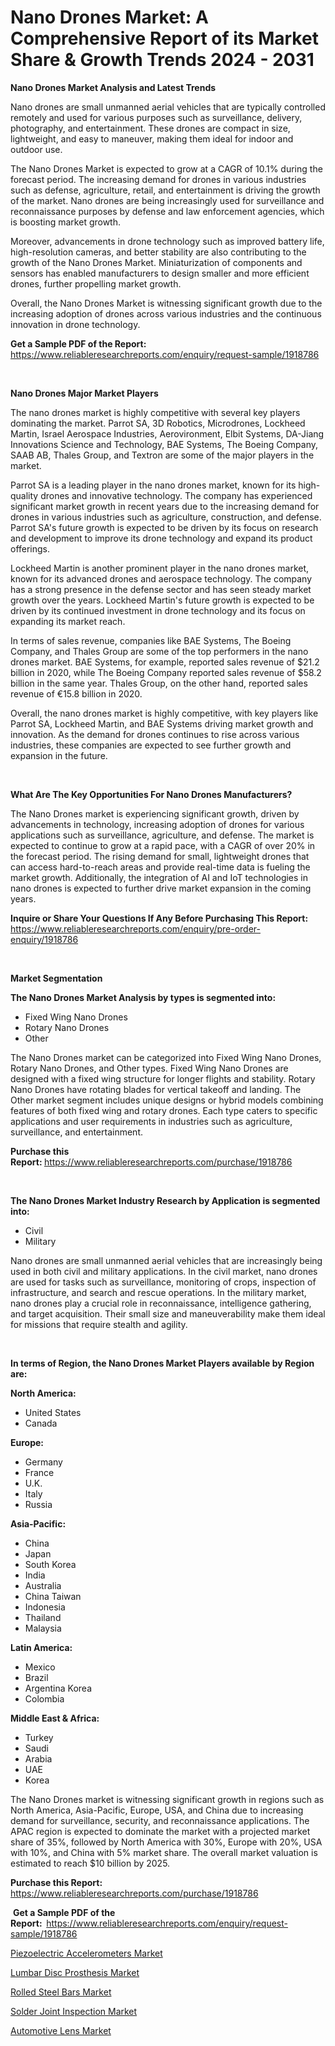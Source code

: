 <p><h1>Nano Drones Market: A Comprehensive Report of its Market Share & Growth Trends 2024 - 2031</h1></p><p><strong>Nano Drones Market Analysis and Latest Trends</strong></p>
<p><p>Nano drones are small unmanned aerial vehicles that are typically controlled remotely and used for various purposes such as surveillance, delivery, photography, and entertainment. These drones are compact in size, lightweight, and easy to maneuver, making them ideal for indoor and outdoor use.</p><p>The Nano Drones Market is expected to grow at a CAGR of 10.1% during the forecast period. The increasing demand for drones in various industries such as defense, agriculture, retail, and entertainment is driving the growth of the market. Nano drones are being increasingly used for surveillance and reconnaissance purposes by defense and law enforcement agencies, which is boosting market growth.</p><p>Moreover, advancements in drone technology such as improved battery life, high-resolution cameras, and better stability are also contributing to the growth of the Nano Drones Market. Miniaturization of components and sensors has enabled manufacturers to design smaller and more efficient drones, further propelling market growth.</p><p>Overall, the Nano Drones Market is witnessing significant growth due to the increasing adoption of drones across various industries and the continuous innovation in drone technology.</p></p>
<p><strong>Get a Sample PDF of the Report:&nbsp;</strong> <a href="https://www.reliableresearchreports.com/enquiry/request-sample/1918786">https://www.reliableresearchreports.com/enquiry/request-sample/1918786</a></p>
<p>&nbsp;</p>
<p><strong>Nano Drones Major Market Players</strong></p>
<p><p>The nano drones market is highly competitive with several key players dominating the market. Parrot SA, 3D Robotics, Microdrones, Lockheed Martin, Israel Aerospace Industries, Aerovironment, Elbit Systems, DA-Jiang Innovations Science and Technology, BAE Systems, The Boeing Company, SAAB AB, Thales Group, and Textron are some of the major players in the market.</p><p>Parrot SA is a leading player in the nano drones market, known for its high-quality drones and innovative technology. The company has experienced significant market growth in recent years due to the increasing demand for drones in various industries such as agriculture, construction, and defense. Parrot SA's future growth is expected to be driven by its focus on research and development to improve its drone technology and expand its product offerings.</p><p>Lockheed Martin is another prominent player in the nano drones market, known for its advanced drones and aerospace technology. The company has a strong presence in the defense sector and has seen steady market growth over the years. Lockheed Martin's future growth is expected to be driven by its continued investment in drone technology and its focus on expanding its market reach.</p><p>In terms of sales revenue, companies like BAE Systems, The Boeing Company, and Thales Group are some of the top performers in the nano drones market. BAE Systems, for example, reported sales revenue of $21.2 billion in 2020, while The Boeing Company reported sales revenue of $58.2 billion in the same year. Thales Group, on the other hand, reported sales revenue of €15.8 billion in 2020.</p><p>Overall, the nano drones market is highly competitive, with key players like Parrot SA, Lockheed Martin, and BAE Systems driving market growth and innovation. As the demand for drones continues to rise across various industries, these companies are expected to see further growth and expansion in the future.</p></p>
<p>&nbsp;</p>
<p><strong>What Are The Key Opportunities For Nano Drones Manufacturers?</strong></p>
<p><p>The Nano Drones market is experiencing significant growth, driven by advancements in technology, increasing adoption of drones for various applications such as surveillance, agriculture, and defense. The market is expected to continue to grow at a rapid pace, with a CAGR of over 20% in the forecast period. The rising demand for small, lightweight drones that can access hard-to-reach areas and provide real-time data is fueling the market growth. Additionally, the integration of AI and IoT technologies in nano drones is expected to further drive market expansion in the coming years.</p></p>
<p><strong>Inquire or Share Your Questions If Any Before Purchasing This Report:</strong> <a href="https://www.reliableresearchreports.com/enquiry/pre-order-enquiry/1918786">https://www.reliableresearchreports.com/enquiry/pre-order-enquiry/1918786</a></p>
<p>&nbsp;</p>
<p><strong>Market Segmentation</strong></p>
<p><strong>The Nano Drones Market Analysis by types is segmented into:</strong></p>
<p><ul><li>Fixed Wing Nano Drones</li><li>Rotary Nano Drones</li><li>Other</li></ul></p>
<p><p>The Nano Drones market can be categorized into Fixed Wing Nano Drones, Rotary Nano Drones, and Other types. Fixed Wing Nano Drones are designed with a fixed wing structure for longer flights and stability. Rotary Nano Drones have rotating blades for vertical takeoff and landing. The Other market segment includes unique designs or hybrid models combining features of both fixed wing and rotary drones. Each type caters to specific applications and user requirements in industries such as agriculture, surveillance, and entertainment.</p></p>
<p><strong>Purchase this Report:&nbsp;</strong><a href="https://www.reliableresearchreports.com/purchase/1918786">https://www.reliableresearchreports.com/purchase/1918786</a></p>
<p>&nbsp;</p>
<p><strong>The Nano Drones Market Industry Research by Application is segmented into:</strong></p>
<p><ul><li>Civil</li><li>Military</li></ul></p>
<p><p>Nano drones are small unmanned aerial vehicles that are increasingly being used in both civil and military applications. In the civil market, nano drones are used for tasks such as surveillance, monitoring of crops, inspection of infrastructure, and search and rescue operations. In the military market, nano drones play a crucial role in reconnaissance, intelligence gathering, and target acquisition. Their small size and maneuverability make them ideal for missions that require stealth and agility.</p></p>
<p>&nbsp;</p>
<p><strong>In terms of Region, the Nano Drones Market Players available by Region are:</strong></p>
<p>
    <p> <strong> North America: </strong>
        <ul>
            <li>United States</li>
            <li>Canada</li>
        </ul>
        </p> 
    <p> <strong> Europe: </strong>
        <ul>
            <li>Germany</li>
            <li>France</li>
            <li>U.K.</li>
            <li>Italy</li>
            <li>Russia</li>
        </ul>
        </p> 
    <p> <strong> Asia-Pacific: </strong>
        <ul>
            <li>China</li>
            <li>Japan</li>
            <li>South Korea</li>
            <li>India</li>
            <li>Australia</li>
            <li>China Taiwan</li>
            <li>Indonesia</li>
            <li>Thailand</li>
            <li>Malaysia</li>
        </ul>
        </p> 
    <p> <strong> Latin America: </strong>
        <ul>
            <li>Mexico</li>
            <li>Brazil</li>
            <li>Argentina Korea</li>
            <li>Colombia</li>
        </ul>
        </p> 
    <p> <strong> Middle East & Africa: </strong>
        <ul>
            <li>Turkey</li>
            <li>Saudi</li>
            <li>Arabia</li>
            <li>UAE</li>
            <li>Korea</li>
        </ul>
    </p>
    </p>
<p><p>The Nano Drones market is witnessing significant growth in regions such as North America, Asia-Pacific, Europe, USA, and China due to increasing demand for surveillance, security, and reconnaissance applications. The APAC region is expected to dominate the market with a projected market share of 35%, followed by North America with 30%, Europe with 20%, USA with 10%, and China with 5% market share. The overall market valuation is estimated to reach $10 billion by 2025.</p></p>
<p><strong>Purchase this Report: </strong><a href="https://www.reliableresearchreports.com/purchase/1918786">https://www.reliableresearchreports.com/purchase/1918786</a></p>
<p>&nbsp;<strong>Get a Sample PDF of the Report:&nbsp;&nbsp;</strong><a href="https://www.reliableresearchreports.com/enquiry/request-sample/1918786">https://www.reliableresearchreports.com/enquiry/request-sample/1918786</a></p>
<p><strong></strong></p>
<p><p><a href="https://view.publitas.com/reportprime-1/piezoelectric-accelerometers-market-size-growth-and-forecast-from-2024-2031/">Piezoelectric Accelerometers Market</a></p><p><a href="https://meowing-canidae-761.notion.site/Lumbar-Disc-Prosthesis-Market-Analysis-Examines-its-Scope-on-Growth-Opportunities-and-Forecasted-Tr-d24690e06bc94657865923bb56293ab6">Lumbar Disc Prosthesis Market</a></p><p><a href="https://military-diascia-e68.notion.site/Global-Rolled-Steel-Bars-Market-by-Types-Applications-and-Major-Players-with-Regional-Growth-Rate-2a04cd4e1a7e40b7bb1b27adc6d7485d">Rolled Steel Bars Market</a></p><p><a href="https://sudsy-motorcycle-bbc.notion.site/Solder-Joint-Inspection-Market-Size-Growing-and-Forecasted-for-period-from-2024-2031-and-provides--d9edb2d153e94fa3a1bb2a4019ab3713">Solder Joint Inspection Market</a></p><p><a href="https://view.publitas.com/reportprime-1/automotive-lens-market-centers-on-aspects-such-as-market-growth-market-share-market-opportunity-and-projected-forecasts-spanning-from-2024-to-2031/">Automotive Lens Market</a></p></p>